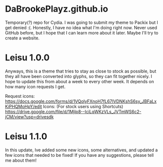 # DaBrookePlayz.github.io
Temporary(?) repo for Cydia. I was going to submit my theme to Packix but I get denied :(. Honestly, I have no idea what I'm doing right now. Never used GitHub before, but I hope that I can learn more about it later. Maybe I'll try to create a website.


# Leisu 1.0.0
Anyways, this is a theme that tries to stay as close to stock as possible, but they all have been converted into glyphs, so they can fit together nicely. I hope to update this from about a week to every other week. It depends on how many icon requests I get. 

Request icons: https://docs.google.com/forms/d/1VQolyFXnoH7fL67IVDNKshS6sy_JBFaLxKiPHQMoHpY/edit
Icons: (For stock users using Shortcuts) https://drive.google.com/file/d/1Mjlp8--IciLqWKzVLs_JVTmWS6c2-jCM/view?usp=drivesdk


# Leisu 1.1.0
In this update, Ive added some new icons, some alternatives, and updated a few icons that needed to be fixed! If you have any suggestions, please tell me about them!
